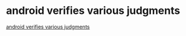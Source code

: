 # android verifies various judgments
[android verifies various judgments](https://aiwithcloud.com/2022/09/15/android_verifies_various_judgments/)